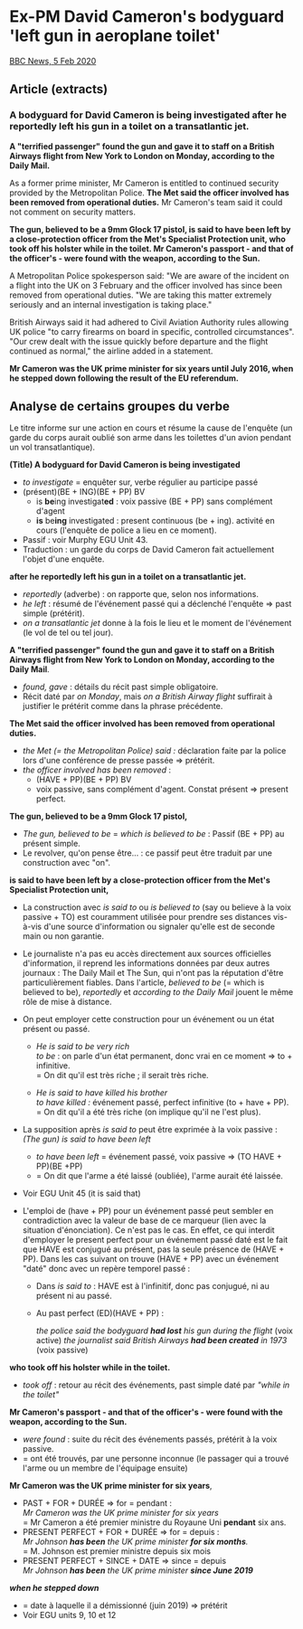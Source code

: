 # Ex-PM David Cameron's bodyguard 'left gun in aeroplane toilet'

[BBC News, 5 Feb 2020](https://www.bbc.com/news/uk-51383104)

## Article (extracts)

### A bodyguard for David Cameron is being investigated after he reportedly left his gun in a toilet on a transatlantic jet.

**A "terrified passenger" found the gun and gave it to staff on a British Airways flight from New York to London on Monday, according to the Daily Mail.**

As a former prime minister, Mr Cameron is entitled to continued security provided by the Metropolitan Police. **The Met said the officer involved has been removed from operational duties.** Mr Cameron's team said it could not comment on security matters.

**The gun, believed to be a 9mm Glock 17 pistol, is said to have been left by a close-protection officer from the Met's Specialist Protection unit, who took off his holster while in the toilet. Mr Cameron's passport - and that of the officer's - were found with the weapon, according to the Sun.**

A Metropolitan Police spokesperson said: "We are aware of the incident on a flight into the UK on 3 February and the officer involved has since been removed from operational duties. "We are taking this matter extremely seriously and an internal investigation is taking place."

British Airways said it had adhered to Civil Aviation Authority rules allowing UK police "to carry firearms on board in specific, controlled circumstances". "Our crew dealt with the issue quickly before departure and the flight continued as normal," the airline added in a statement.

**Mr Cameron was the UK prime minister for six years until July 2016, when he stepped down following the result of the EU referendum.**

## Analyse de certains groupes du verbe

Le titre informe sur une action en cours  et résume la cause de l'enquête (un garde du corps aurait oublié son arme dans les toilettes d'un avion pendant un vol transatlantique).

**(Title) A bodyguard for David Cameron is being investigated**

* *to investigate* =  enquêter sur, verbe régulier au participe passé
* (présent)(BE + ING)(BE + PP) BV
  * is **be**ing investigat**ed** :  voix passive (BE + PP) sans complément d'agent 
  * **is** be**ing** investigated : present continuous (be + ing). activité en cours (l'enquête de police a lieu en ce moment).
* Passif : voir Murphy EGU Unit 43.
* Traduction : un garde du corps de David Cameron fait actuellement l'objet d'une enquête.

**after he reportedly left his gun in a toilet on a transatlantic jet.**

* *reportedly* (adverbe) : on rapporte que, selon nos informations.
* *he left* : résumé de l'événement passé qui a déclenché l'enquête => past simple (prétérit). 
* *on a transatlantic jet* donne à la fois le lieu et le moment de l'événement (le vol de tel ou tel jour).

**A "terrified passenger" found the gun and gave it to staff on a British Airways flight from New York to London on Monday, according to the Daily Mail**.

* *found, gave*  : détails du récit past simple obligatoire.
* Récit daté par *on Monday*, mais *on a British Airway flight* suffirait à justifier le prétérit comme dans la phrase précédente.

**The Met said the officer involved has been removed from operational duties.**

* *the Met (= the Metropolitan Police) said :* déclaration faite par la police lors d'une conférence de presse passée => prétérit.
* *the officer involved has been removed* :   
  * (HAVE + PP)(BE + PP) BV
  * voix passive, sans complément d'agent. Constat présent => present perfect.

**The gun, believed to be a 9mm Glock 17 pistol,**

* *The gun, believed to be* = *which is believed to be* : Passif (BE + PP) au présent simple.
* Le revolver, qu'on pense être… : ce passif peut être traduit par une construction avec "on".

**is said to have been left by a close-protection officer from the Met's Specialist Protection unit,**

* La construction avec *is said to* ou *is believed to* (say ou believe à la voix passive + TO) est couramment utilisée pour prendre ses distances vis-à-vis d'une source d'information ou signaler qu'elle est de seconde main ou non garantie.

* Le journaliste n'a pas eu accès directement aux sources officielles d'information, il reprend les informations données par deux autres journaux : The Daily Mail et The Sun, qui n'ont pas la réputation d'être particulièrement fiables.  Dans l'article, *believed to be*  (= which is believed to be), *reportedly* et *according to the Daily Mail* jouent le même rôle de mise à distance. 

* On peut employer cette construction pour un événement ou un état présent ou passé. 
  * *He is said to be very rich*  
    *to be* : on parle d'un état permanent, donc vrai en ce moment => to + infinitive.  
    = On dit qu'il est très riche ; il serait très riche.
  
  * *He is said to have killed his brother*  
    *to have killed :*  événement passé, perfect infinitive (to + have + PP).  
    = On dit qu'il a été très riche (on implique qu'il ne l'est plus).
  
* La supposition après *is said to* peut être exprimée à la voix passive :  *(The gun) is said to have been left*  

  * *to have been left*  =  événement passé, voix passive => (TO HAVE + PP)(BE +PP)
  * = On dit que l'arme a été laissé (oubliée), l'arme aurait été laissée.

* Voir EGU Unit 45 (it is said that)

* L'emploi de (have + PP) pour un événement passé peut sembler en contradiction avec la valeur de base de ce marqueur (lien avec la situation d'énonciation). Ce n'est pas le cas. En effet, ce qui interdit d'employer le present perfect pour un événement passé daté est le fait que HAVE est conjugué au présent, pas la seule présence de (HAVE + PP). Dans les cas suivant on trouve (HAVE + PP) avec un événement "daté" donc avec un repère temporel passé :

  * Dans *is said to* : HAVE est à l'infinitif, donc pas conjugué, ni au présent ni au passé.

  * Au past perfect (ED)(HAVE + PP)  :  

    *the police said the bodyguard **had lost** his gun during the flight* (voix active)
    *the journalist said British Airways **had been created** in 1973* (voix passive)

**who took off his holster while in the toilet.**

* *took off* : retour au récit des événements, past simple daté par *"while in the toilet"*

**Mr Cameron's passport - and that of the officer's - were found with the weapon, according to the Sun.**

* *were found* : suite du récit des événements passés, prétérit  à la voix passive.
* = ont été trouvés, par une personne inconnue (le passager qui a trouvé l'arme ou un membre de l'équipage ensuite)

**Mr Cameron was the UK prime minister for six years**,

* PAST + FOR + DURÉE => for = pendant :   
  *Mr Cameron was the UK prime minister for six years*  
  = Mr Cameron a été premier ministre du Royaune Uni **pendant** six ans.
* PRESENT PERFECT + FOR + DURÉE => for = depuis :   
  *Mr Johnson **has been** the UK prime minister **for six months**.*  
  = M. Johnson est premier ministre depuis six mois
*  PRESENT PERFECT + SINCE + DATE => since = depuis  
  *Mr Johnson **has been** the UK prime minister **since June 2019***  

***when he stepped down***   

* = date à laquelle il a démissionné (juin 2019) => prétérit
* Voir EGU units 9, 10 et 12